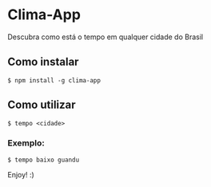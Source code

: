 # Clima-App

Descubra como está o tempo em qualquer cidade do Brasil

## Como instalar

```
$ npm install -g clima-app
```

## Como utilizar

```
$ tempo <cidade>
```

### Exemplo: 

```$ tempo baixo guandu```


Enjoy! :)